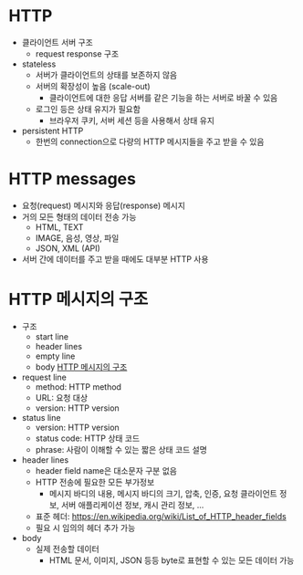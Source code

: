 
# HTTP
- 클라이언트 서버 구조
	- request response 구조
- stateless
	- 서버가 클라이언트의 상태를 보존하지 않음
	- 서버의 확장성이 높음 (scale-out)
		- 클라이언트에 대한 응답 서버를 같은 기능을 하는 서버로 바꿀 수 있음
	- 로그인 등은 상태 유지가 필요함
		- 브라우저 쿠키, 서버 세션 등을 사용해서 상태 유지
- persistent HTTP
	- 한번의 connection으로 다량의 HTTP 메시지들을 주고 받을 수 있음

# HTTP messages
- 요청(request) 메시지와 응답(response) 메시지
- 거의 모든 형태의 데이터 전송 가능
	- HTML, TEXT
	- IMAGE, 음성, 영상, 파일
	- JSON, XML (API)
- 서버 간에 데이터를 주고 받을 때에도 대부분 HTTP 사용

# HTTP 메시지의 구조
- 구조
	- start line
	- header lines
	- empty line
	- body
[HTTP 메시지의 구조](https://github.com/TTOAI/2024-summer-mogakso-TIL/blob/main/images/Pasted%20image%2020240720131902.png)
- request line
	- method: HTTP method
	- URL: 요청 대상
	- version: HTTP version
- status line
	- version: HTTP version
	- status code: HTTP 상태 코드
	- phrase: 사람이 이해할 수 있는 짧은 상태 코드 설명
- header lines
	- header field name은 대소문자 구분 없음
	- HTTP 전송에 필요한 모든 부가정보
		- 메시지 바디의 내용, 메시지 바디의 크기, 압축, 인증, 요청 클라이언트 정보, 서버 애플리케이션 정보, 캐시 관리 정보, ...
	- 표준 헤더: https://en.wikipedia.org/wiki/List_of_HTTP_header_fields
	- 필요 시 임의의 헤더 추가 가능
- body
	- 실제 전송할 데이터
		- HTML 문서, 이미지, JSON 등등 byte로 표현할 수 있는 모든 데이터 가능


